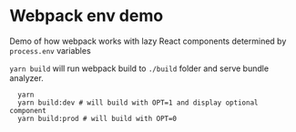 
# Webpack env demo

Demo of how webpack works with lazy React components determined by `process.env` variables

`yarn build` will run webpack build to `./build` folder and serve bundle analyzer.

```
  yarn
  yarn build:dev # will build with OPT=1 and display optional component
  yarn build:prod # will build with OPT=0
```
